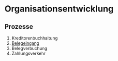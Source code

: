 # Organisationsentwicklung
## Prozesse
1. Kreditorenbuchhaltung
  1. [Belegeingang](./Prozessmodelle/Kreditoren-01-Belegeingang.bpmn)
  2. Belegverbuchung
  3. Zahlungsverkehr
